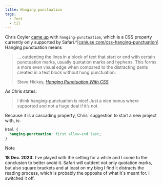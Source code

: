 ```yaml
---
title: Hanging punctuation
tags:
  - font
  - til
---
```


Chris Coyier [came up](https://chriscoyier.net/2023/11/27/the-hanging-punctuation-property-in-css/) with `hanging-punctuation`, which is a CSS property currently only supported by Safari.^[[caniuse.com/css-hanging-punctuation](https://caniuse.com/css-hanging-punctuation)] Hanging punctuation means

> … outdenting the lines in a block of text that start or end with certain punctuation marks, usually quotation marks and hyphens. This forms a more even visual edge when compared to the distracting dents created in a text block without hung punctuation.
>
> <footer>Steve Hickey, <a href="https://stevehickeydesign.com/blog/2012/12/04/hanging-punctuation-with-css/"><cite>Hanging Punctuation With CSS</cite></a></footer>

As Chris states:

> I think hanging-punctuation is nice! Just a nice bonus where supported and not a huge deal if it’s not.

Because it is a cascading property, Chris´ suggestion to start a new project with, is:

```css
html {
  hanging-punctuation: first allow-end last;
}
```

> [!NOTE]
> **18 Dec. 2023:** I´ve played with the setting for a while and I come to the conclusion to better avoid it. Safari will outdent not only quotation marks, but also square brackets and at least on my blog I find it distracts the reading process, which is probably the opposite of what it´s meant for. I switched it off.
